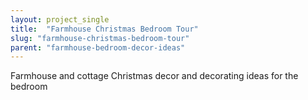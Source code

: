 ```yaml
---
layout: project_single
title:  "Farmhouse Christmas Bedroom Tour"
slug: "farmhouse-christmas-bedroom-tour"
parent: "farmhouse-bedroom-decor-ideas"
---
```

Farmhouse and cottage Christmas decor and decorating ideas for the bedroom
